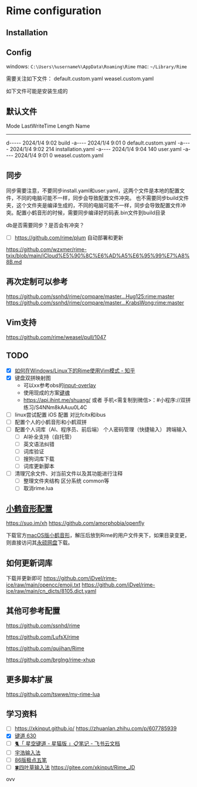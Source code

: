 # Rime configuration

## Installation

## Config

windows: `C:\Users\%username%\AppData\Roaming\Rime`
mac: `~/Library/Rime`

需要关注如下文件：
default.custom.yaml
weasel.custom.yaml

如下文件可能是安装生成的

## 默认文件

Mode                 LastWriteTime         Length Name
----                 -------------         ------ ----
d-----          2024/1/4      9:02                build
-a----          2024/1/4      9:01              0 default.custom.yaml
-a----          2024/1/4      9:02            214 installation.yaml
-a----          2024/1/4      9:04            140 user.yaml
-a----          2024/1/4      9:01              0 weasel.custom.yaml

## 同步

同步需要注意，不要同步install.yaml和user.yaml，这两个文件是本地的配置文件，不同的电脑可能不一样，同步会导致配置文件冲突。
也不需要同步build文件夹，这个文件夹是编译生成的，不同的电脑可能不一样，同步会导致配置文件冲突。配置小鹤音形的时候，需要同步编译好的码表.bin文件到build目录

db是否需要同步？是否会有冲突？
- [ ] https://github.com/rime/plum 自动部署和更新

https://github.com/wzxmer/rime-txjx/blob/main/iCloud%E5%90%8C%E6%AD%A5%E6%95%99%E7%A8%8B.md

## 再次定制可以参考

https://github.com/ssnhd/rime/compare/master...Hug125:rime:master
https://github.com/ssnhd/rime/compare/master...KrabsWong:rime:master


## Vim支持

https://github.com/rime/weasel/pull/1047

## TODO

- [x] [如何在Windows/Linux下的Rime使用Vim模式 - 知乎](https://zhuanlan.zhihu.com/p/654489636)
- [x] 键盘双拼映射图
  - 可以xx参考obs的[input-overlay](https://github.com/univrsal/input-overlay)
  - 使用现成的方案[键魂](https://github.com/isPoto/KeySoul)
  - https://api.ihint.me/shuang/ 或者 手机<需复制到微信>：#小程序://双拼练习/S4NNm8kAAuu0L4C
- [ ] linux尝试配置 iOS 配置 对比fcitx和ibus
- [ ] 配置个人的小鹤音形和小鹤双拼
- [ ] 配置个人词库（AI、程序员、前后端） 个人密码管理（快捷输入） 跨端输入
  - [ ] AI补全支持（自托管）
  - [ ] 英文语法纠错
  - [ ] 词库验证
  - [ ] 搜狗词库下载
  - [ ] 词库更新脚本
- [ ] 清理冗余文件、对当前文件以及其功能进行注释
  - [ ] 整理文件夹结构 区分系统 common等
  - [ ] 取消rime.lua

## [小鹤音形配置](https://itx.ink/2018/11/21/SHARE_MY_RIME/)


https://suo.im/xh
https://github.com/amorphobia/openfly

下载官方[macOS版小鹤音形](http://ys-n.ysepan.com/116124318/319108762/j7427663656LGLTgUHjF81/%E5%B0%8F%E9%B9%A4%E9%9F%B3%E5%BD%A2%E2%80%9C%E9%BC%A0%E9%A1%BB%E7%AE%A1%E2%80%9Dfor%20macOS.zip?lx=xz)，解压后放到Rime的用户文件夹下，如果目录变更，则直接访问其[永硕网盘](http://flypy.ysepan.com/)下载。



## 如何更新词库

下载并更新即可
https://github.com/iDvel/rime-ice/raw/main/opencc/emoji.txt
https://github.com/iDvel/rime-ice/raw/main/cn_dicts/8105.dict.yaml


## 其他可参考配置

https://github.com/ssnhd/rime

https://github.com/LufsX/rime

https://github.com/qujihan/Rime

https://github.com/brglng/rime-xhup

## 更多脚本扩展

https://github.com/tswwe/my-rime-lua

## 学习资料

- [ ] https://xkinput.github.io/
https://zhuanlan.zhihu.com/p/607785939
- [x] [键道 630](https://hu0w1jn4xq.feishu.cn/docx/doxcnjFlDmWbCPvBMkVQHJHRhOh)
- [ ] [‌⁢​‍​​🐈「 星空键道 - 星猫版 」📋笔记 - 飞书云文档](https://hu0w1jn4xq.feishu.cn/docx/ZgQ8deGPlozhWCxOyeucBvHJnPe)
- [ ] [宇浩输入法](https://zhuyuhao.com/yuhao/)
- [ ] [86版极点五笔](https://github.com/KyleBing/rime-wubi86-jidian)
- [ ] [🍀四叶草输入法](https://www.fkxxyz.com/d/cloverpinyin/)
https://gitee.com/xkinput/Rime_JD

ovv